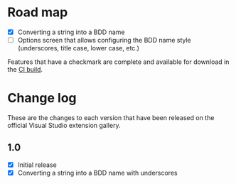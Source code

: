# Road map

- [x] Converting a string into a BDD name
- [ ] Options screen that allows configuring the BDD name style (underscores,
      title case, lower case, etc.)

Features that have a checkmark are complete and available for download in the
[CI build](http://vsixgallery.com/extension/3ad8ab11-a54c-4f40-8926-d25d05ac7ec6/).

# Change log

These are the changes to each version that have been released on the official
Visual Studio extension gallery.

## 1.0

- [x] Initial release
- [x] Converting a string into a BDD name with underscores
